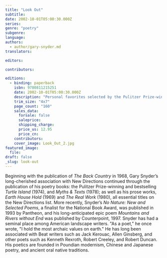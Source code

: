 ```yaml
---
title: "Look Out"
subtitle:
date: 2002-10-01T05:00:30.000Z
series:
genre: "poetry"
subgenre:
language:
authors:
  - author/gary-snyder.md
translators:

editors:

contributors:

editions:
  - binding: paperback
    isbn: 9780811215251
    date: 2002-10-01T05:00:30.000Z
    description: "Personal favorites selected by the Pulitzer Prize-winning poet himself. "
    trim_size: "4x7"
    page_count: "160"
    sales_data:
      forsale: false
      saleprice:
      shipping_charge:
      price_us: 12.95
      price_cn:
    contributors:
    cover_image: Look_Out_2.jpg
featured_image:
  file:
draft: false
_slug: look-out
---
```


Beginning with the publication of _The Back Country_ in 1968, Gary Snyder’s long-cherished association with New Directions continued through the publication of his poetry books: the Pulitzer Prize-winning and bestselling _Turtle Island_ (1974), and _Myths & Texts_ (1978); as well as his prose works, _Earth House Hold_ (1969) and _The Real Work_ (1980), all essential titles on the New Directions list. More recently, Snyder’s _No Nature: New and Selected Poems_, a finalist for the National Book Award, was published in 1993 by Pantheon, and his long-anticipated epic poem _Mountains and Rivers without End_ was published by Counterpoint, 1997. Snyder has had a seminal place among American landscape writers. "As a poet," he once wrote, "I hold the most archaic values on earth." He has long been associated with Beat writers such as Jack Kerouac, Allen Ginsberg, and other poets such as Kenneth Rexroth, Robert Creeley, and Robert Duncan. His poetics are founded in Poundian modernism, Chinese and Japanese poetry, and ancient oral native traditions.

